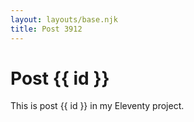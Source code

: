 ```yaml
---
layout: layouts/base.njk
title: Post 3912
---
```


# Post {{ id }}

This is post {{ id }} in my Eleventy project.
